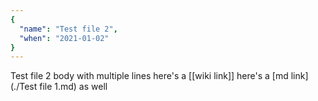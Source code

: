 ```yaml
---
{
  "name": "Test file 2",
  "when": "2021-01-02"
}
---
```


Test file 2 body
with multiple lines
here's a [[wiki link]]
here's a [md link](./Test file 1.md) as well
